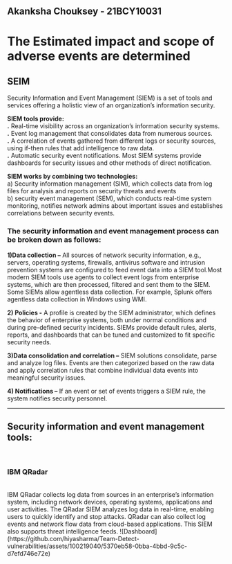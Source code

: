 ## Akanksha Chouksey - 21BCY10031
<h1>The Estimated impact and scope of adverse events are determined</h1>

<h2>SEIM</h2>
Security Information and Event Management (SIEM) is a set of tools and services offering a holistic view of an organization’s information security.<br>

**SIEM tools provide:**<br>
**.** Real-time visibility across an organization’s information security systems.<br>
**.** Event log management that consolidates data from numerous sources.<br>
**.** A correlation of events gathered from different logs or security sources, using if-then rules that add intelligence to raw data.<br>
**.** Automatic security event notifications. Most SIEM systems provide dashboards for security issues and other methods of direct notification.<br>

**SIEM works by combining two technologies:**<br>
a) Security information management (SIM), which collects data from log files for analysis and reports on security threats and events <br>
b) security event management (SEM), which conducts real-time system monitoring, notifies network admins about important issues and establishes correlations between security events.<br>

<h3>The security information and event management process can be broken down as follows:</h3>

**1)Data collection –** All sources of network security information, e.g., servers, operating systems, firewalls, antivirus software and intrusion prevention systems are configured to feed event data into a SIEM tool.Most modern SIEM tools use agents to collect event logs from enterprise systems, which are then processed, filtered and sent them to the SIEM. Some SIEMs allow agentless data collection. For example, Splunk offers agentless data collection in Windows using WMI.<br>

**2) Policies -**  A profile is created by the SIEM administrator, which defines the behavior of enterprise systems, both under normal conditions and during pre-defined security incidents. SIEMs provide default rules, alerts, reports, and dashboards that can be tuned and customized to fit specific security needs.<br>

**3)Data consolidation and correlation –**  SIEM solutions consolidate, parse and analyze log files. Events are then categorized based on the raw data and apply correlation rules that combine individual data events into meaningful security issues.<br>

**4) Notifications –** If an event or set of events triggers a SIEM rule, the system notifies security personnel.
<hr>


<h2>Security information and event management tools:</h2><br>

<h3>IBM QRadar</h3><br>
IBM QRadar collects log data from sources in an enterprise’s information system, including network devices, operating systems, applications and user activities.
The QRadar SIEM analyzes log data in real-time, enabling users to quickly identify and stop attacks. QRadar can also collect log events and network flow data from cloud-based applications. This SIEM also supports threat intelligence feeds.
![Dashboard](https://github.com/hiyasharma/Team-Detect-vulnerabilities/assets/100219040/5370eb58-0bba-4bbd-9c5c-d7efd746e72e)


